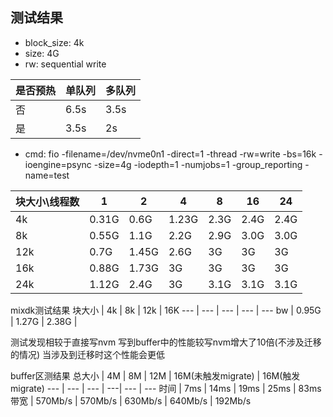 ## 测试结果

- block_size: 4k
- size: 4G
- rw: sequential write

是否预热 | 单队列 | 多队列 
--- | --- | --- 
否 | 6.5s  | 3.5s
是 | 3.5s  | 2s

- cmd: fio -filename=/dev/nvme0n1 -direct=1 -thread -rw=write -bs=16k -ioengine=psync -size=4g -iodepth=1 -numjobs=1 -group_reporting -name=test

块大小\线程数 | 1 | 2 | 4 | 8 | 16 | 24
 --- | --- | --- | --- | --- | --- | --- 
  4k | 0.31G | 0.6G | 1.23G | 2.3G | 2.4G | 2.4G
  8k | 0.55G | 1.1G | 2.2G | 2.9G | 3.0G | 3.0G 
  12k | 0.7G | 1.45G | 2.6G | 3G | 3G | 3G
  16k | 0.88G | 1.73G | 3G | 3G | 3G | 3G 
  24k | 1.12G | 2.4G | 3G | 3.1G | 3.1G | 3.1G 

  mixdk测试结果
  块大小 | 4k | 8k | 12k | 16K
   --- | --- | --- | --- | ---
  bw |  0.95G | 1.27G | 2.38G | 

  测试发现相较于直接写nvm 写到buffer中的性能较写nvm增大了10倍(不涉及迁移的情况) 当涉及到迁移时这个性能会更低
  
  buffer区测结果
  总大小 | 4M | 8M | 12M | 16M(未触发migrate) | 16M(触发migrate)
  --- | --- | --- | ---| --- | --- 
时间 | 7ms | 14ms | 19ms | 25ms | 83ms
带宽 | 570Mb/s | 570Mb/s | 630Mb/s | 640Mb/s | 192Mb/s